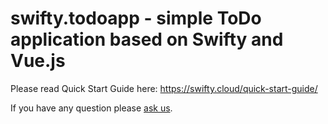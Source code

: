 # swifty.todoapp - simple ToDo application based on Swifty and Vue.js

Please read Quick Start Guide here:
https://swifty.cloud/quick-start-guide/

If you have any question please <a href="mailto: info@swifty.cloud">ask us</a>.
